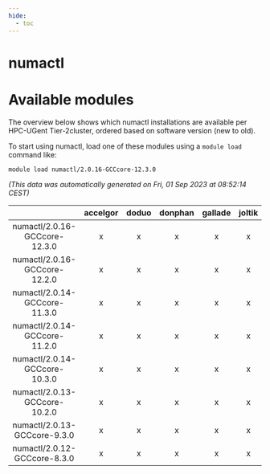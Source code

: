 ```yaml
---
hide:
  - toc
---
```


numactl
=======

# Available modules


The overview below shows which numactl installations are available per HPC-UGent Tier-2cluster, ordered based on software version (new to old).

To start using numactl, load one of these modules using a `module load` command like:

```shell
module load numactl/2.0.16-GCCcore-12.3.0
```

*(This data was automatically generated on Fri, 01 Sep 2023 at 08:52:14 CEST)*  

| |accelgor|doduo|donphan|gallade|joltik|skitty|swalot|victini|
| :---: | :---: | :---: | :---: | :---: | :---: | :---: | :---: | :---: |
|numactl/2.0.16-GCCcore-12.3.0|x|x|x|x|x|x|x|x|
|numactl/2.0.16-GCCcore-12.2.0|x|x|x|x|x|x|x|x|
|numactl/2.0.14-GCCcore-11.3.0|x|x|x|x|x|x|x|x|
|numactl/2.0.14-GCCcore-11.2.0|x|x|x|x|x|x|x|x|
|numactl/2.0.14-GCCcore-10.3.0|x|x|x|x|x|x|x|x|
|numactl/2.0.13-GCCcore-10.2.0|x|x|x|x|x|x|x|x|
|numactl/2.0.13-GCCcore-9.3.0|x|x|x|x|x|x|x|x|
|numactl/2.0.12-GCCcore-8.3.0|x|x|x|x|x|x|x|x|
